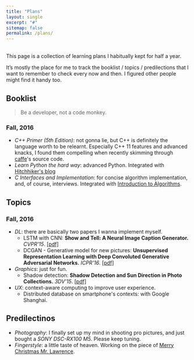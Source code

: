 ```yaml
---
title: "Plans"
layout: single
excerpt: "#"
sitemap: false
permalink: /plans/
---
```


<br>
This page is a collection of learning plans I habitually kept for half a year.

It’s mostly the place for me to track the booklist / topics / predilections that I want to remember to check every now and then. I figured other people might find it handy too.

## Booklist

> Be a developer, not a code monkey.

### Fall, 2016

+ *C++ Primer (5th Edition)*: not gonna lie, but C++ is definitely the language worth to be relearnt. Especially C++ 11 features and advanced knacks, I found them compelling when recently skimming through [caffe](https://github.com/BVLC/caffe)'s source code.
+ *Learn Python the hard way*: advanced Python. Integrated with [Hitchhiker's blog](http://docs.python-guide.org/en/latest/)
+ *C Interfaces and Implementation*: for concise algorithm implementation, and, of course, interviews. Integrated with [Introduction to Algorithms](https://mitpress.mit.edu/sites/default/files/titles/content/9780262033848_sch_0001.pdf).

## Topics

### Fall, 2016
+ *DL*: there are basically two papers I wanna implement myself.
    - LSTM with CNN: **Show and Tell: A Neural Image Caption Generator.** *CVPR'15*. [[pdf]](https://arxiv.org/pdf/1411.4555.pdf)
    - DCGAN - Generative model for new pictures: **Unsupervised Representation Learning with Deep Convoluted Generative Adversarial Networks.** *ICPR'16*. [[pdf]](https://arxiv.org/pdf/1511.06434v2.pdf)
+ *Graphics*: just for fun.
    - Shadow detection: **Shadow Detection and Sun Direction in Photo Collections.** *3DV'15*. [[pdf]](http://www.cs.sjtu.edu.cn/~shengbin/course/cg/Papers%20for%20Selection/Shadow%20Detection%20and%20Sun%20Direction%20in%20Photo%20Collections.pdf)
+ *UX*: context-aware computing to improve user experience.
    - Distributed database on smartphone's contexts: with Google Shanghai.

## Predilectinos

+ *Photography*: I finally set up my mind in shooting pro pictures, and just bought a *SONY DSC-RX100 M5*. Please keep tuning.
+ *Fingerstyle*: a little taste of heaven. Working on the piece of [Merry Christmas Mr. Lawrence](https://www.youtube.com/watch?v=aIUi86_Hscw).
